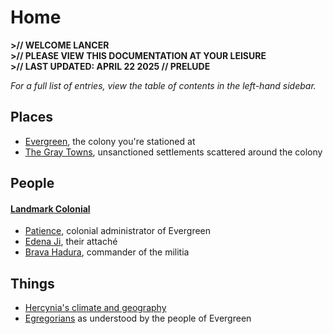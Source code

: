 # Home

**>// WELCOME LANCER**<br/>
**>// PLEASE VIEW THIS DOCUMENTATION AT YOUR LEISURE<br/>**
**>// LAST UPDATED: APRIL 22 2025 // PRELUDE**

*For a full list of entries, view the table of contents in the left-hand sidebar.*

## Places

* [Evergreen](places/evergreen.md), the colony you're stationed at
* [The Gray Towns](places/gray-towns.md), unsanctioned settlements scattered around the colony

## People

#### [Landmark Colonial](factions/landmark-colonial.md)

* [Patience](people/landmark/patience.md), colonial administrator of Evergreen
* [Edena Ji](people/landmark/edena-ji.md), their attaché
* [Brava Hadura](people/landmark/brava-hadura.md), commander of the militia

## Things

* [Hercynia's climate and geography](things/hercynia.md)
* [Egregorians](things/egregorians.md) as understood by the people of Evergreen